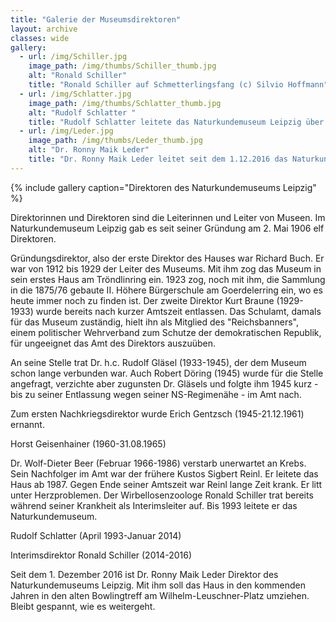 ```yaml
---
title: "Galerie der Museumsdirektoren"
layout: archive
classes: wide
gallery:
  - url: /img/Schiller.jpg
    image_path: /img/thumbs/Schiller_thumb.jpg
    alt: "Ronald Schiller"
    title: "Ronald Schiller auf Schmetterlingsfang (c) Silvio Hoffmann"
  - url: /img/Schlatter.jpg
    image_path: /img/thumbs/Schlatter_thumb.jpg
    alt: "Rudolf Schlatter "
    title: "Rudolf Schlatter leitete das Naturkundemuseum Leipzig über die Jahrtausendwende"
  - url: /img/Leder.jpg
    image_path: /img/thumbs/Leder_thumb.jpg
    alt: "Dr. Ronny Maik Leder"
    title: "Dr. Ronny Maik Leder leitet seit dem 1.12.2016 das Naturkundemuseum Leipzig"
---
```


{% include gallery caption="Direktoren des Naturkundemuseums Leipzig" %}

Direktorinnen und Direktoren sind die Leiterinnen und Leiter von Museen. Im Naturkundemuseum Leipzig gab es seit seiner Gründung am 2. Mai 1906 elf Direktoren.

Gründungsdirektor, also der erste Direktor des Hauses war Richard Buch. Er war von 1912 bis 1929 der Leiter des Museums. Mit ihm zog das Museum in sein erstes Haus am Tröndlinring ein. 1923 zog, noch mit ihm, die Sammlung in die 1875/76 gebaute II. Höhere Bürgerschule am Goerdelerring ein, wo es heute immer noch zu finden ist. Der zweite Direktor Kurt Braune (1929-1933) wurde bereits nach kurzer Amtszeit entlassen. Das Schulamt, damals für das Museum zuständig, hielt ihn als Mitglied des "Reichsbanners", einem politischer Wehrverband zum Schutze der demokratischen Republik, für ungeeignet das Amt des Direktors auszuüben.

An seine Stelle trat Dr. h.c. Rudolf Gläsel (1933-1945), der dem Museum schon lange verbunden war. Auch Robert Döring (1945) wurde für die Stelle angefragt, verzichte aber zugunsten Dr. Gläsels und folgte ihm 1945 kurz - bis zu seiner Entlassung wegen seiner NS-Regimenähe - im Amt nach.

Zum ersten Nachkriegsdirektor wurde Erich Gentzsch (1945-21.12.1961) ernannt.

Horst Geisenhainer (1960-31.08.1965)

Dr. Wolf-Dieter Beer (Februar 1966-1986) verstarb unerwartet an Krebs. Sein Nachfolger im Amt war der frühere Kustos Sigbert Reinl. Er leitete das Haus ab 1987. Gegen Ende seiner Amtszeit war Reinl lange Zeit krank. Er litt unter Herzproblemen. Der Wirbellosenzoologe Ronald Schiller trat bereits während seiner Krankheit als Interimsleiter auf. Bis 1993 leitete er das Naturkundemuseum.

Rudolf Schlatter (April 1993-Januar 2014)

Interimsdirektor Ronald Schiller (2014-2016)

Seit dem 1. Dezember 2016 ist Dr. Ronny Maik Leder Direktor des Naturkundemuseums Leipzig. Mit ihm soll das Haus in den kommenden Jahren in den alten Bowlingtreff am Wilhelm-Leuschner-Platz umziehen. Bleibt gespannt, wie es weitergeht.
